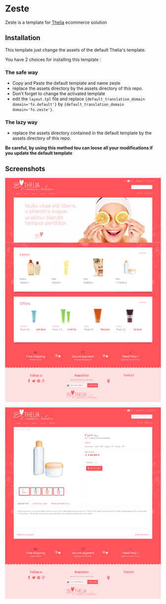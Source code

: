 # Zeste

Zeste is a template for [Thelia](http://thelia.net) ecommerce solution

## Installation

This template just change the assets of the default Thelia's template.

You have 2 choices for installing this template :

### The safe way

* Copy and Paste the default template and name zeste
* replace the assets directory by the assets directory of this repo.
* Don't forget to change the activated template
* edit the ```layout.tpl``` file and replace ```{default_translation_domain domain='fo.default'}``` by ```{default_translation_domain domain='fo.zeste'}```.

### The lazy way

* replace the assets directory contained in the default template by the assets directory of this repo.

**Be careful, by using this method tou can loose all your modifications if you update the default template**

## Screenshots

![zeste home](assets/screenshots/home.png)

![zeste product](assets/screenshots/product.png)
